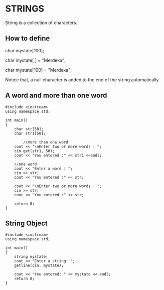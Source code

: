 # STRINGS

String is a collection of characters.

## How to define

char mystate[100]; 

char mystate[ ] = "Merdeka";

char mystate[100] = "Merdeka";

Notice that, a null character is added to the end of the string automatically.

## A word and more than one word

```
#include <iostream>
using namespace std;

int main()
{
    char str[50];
    char str1[50];

        //more than one word
    cout << "\nEnter two or more words : ";
    cin.get(str1, 50);
    cout << "You entered :" << str1 <<endl;

    //one word
    cout << "Enter a word : ";
    cin >> str;
    cout << "You entered :" << str;

    cout << "\nEnter two or more words : ";
    cin >> str;
    cout << "You entered :" << str;

    return 0;
}
```

## String Object

```
#include <iostream>
using namespace std;

int main()
{
    string mystate;
    cout << "Enter a string: ";
    getline(cin, mystate);

    cout << "You entered: " << mystate << endl;
    return 0;
}
```